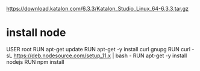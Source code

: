 https://download.katalon.com/6.3.3/Katalon_Studio_Linux_64-6.3.3.tar.gz

# install node
USER root
RUN apt-get update
RUN apt-get -y install curl gnupg
RUN curl -sL https://deb.nodesource.com/setup_11.x  | bash -
RUN apt-get -y install nodejs
RUN npm install


